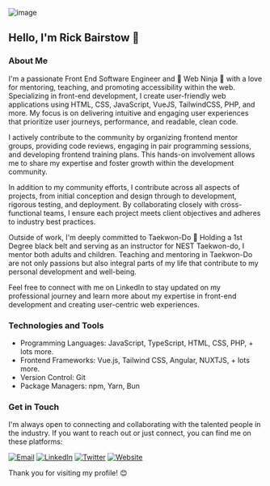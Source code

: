 ![image](https://github.com/rickbairstow/rickbairstow/assets/44267427/00f63398-483d-4f08-ac5d-d00caf04d1a2)

## Hello, I'm Rick Bairstow 👋

### About Me
I'm a passionate Front End Software Engineer and 🥷 Web Ninja 🥷 with a love for mentoring, teaching, and promoting accessibility within the web. Specializing in front-end development, I create user-friendly web applications using HTML, CSS, JavaScript, VueJS, TailwindCSS, PHP, and more. My focus is on delivering intuitive and engaging user experiences that prioritize user journeys, performance, and readable, clean code.

I actively contribute to the community by organizing frontend mentor groups, providing code reviews, engaging in pair programming sessions, and developing frontend training plans. This hands-on involvement allows me to share my expertise and foster growth within the development community.

In addition to my community efforts, I contribute across all aspects of projects, from initial conception and design through to development, rigorous testing, and deployment. By collaborating closely with cross-functional teams, I ensure each project meets client objectives and adheres to industry best practices.

Outside of work, I'm deeply committed to Taekwon-Do 🥋 Holding a 1st Degree black belt and serving as an instructor for NEST Taekwon-do, I mentor both adults and children. Teaching and mentoring in Taekwon-Do are not only passions but also integral parts of my life that contribute to my personal development and well-being.

Feel free to connect with me on LinkedIn to stay updated on my professional journey and learn more about my expertise in front-end development and creating user-centric web experiences.

### Technologies and Tools
- Programming Languages: JavaScript, TypeScript, HTML, CSS, PHP, + lots more.
- Frontend Frameworks: Vue.js, Tailwind CSS, Angular, NUXTJS, + lots more.
- Version Control: Git
- Package Managers: npm, Yarn, Bun

### Get in Touch
I'm always open to connecting and collaborating with the talented people in the industry. If you want to reach out or just connect, you can find me on these platforms:

[![Email](https://img.shields.io/badge/rick@rxdesign.co.uk-_?logo=gmail&labelColor=181717&color=333333&style=for-the-badge)](mailto:rick@rxdesign.co.uk)
[![LinkedIn](https://img.shields.io/badge/rick--rx-_?logo=linkedin&labelColor=0077b5&color=333333&style=for-the-badge)](https://www.linkedin.com/in/rick-rx/)
[![Twitter](https://img.shields.io/badge/rick__rx-_?logo=twitter&color=333333&style=for-the-badge)](https://twitter.com/Rick_Rx_)
[![Website](https://img.shields.io/badge/Website-_?logo=wordpress&color=333333&style=for-the-badge)](https://www.rxdesign.co.uk) <!-- its super old, its wordpress (don't judge me XD) -->

Thank you for visiting my profile! 😊
